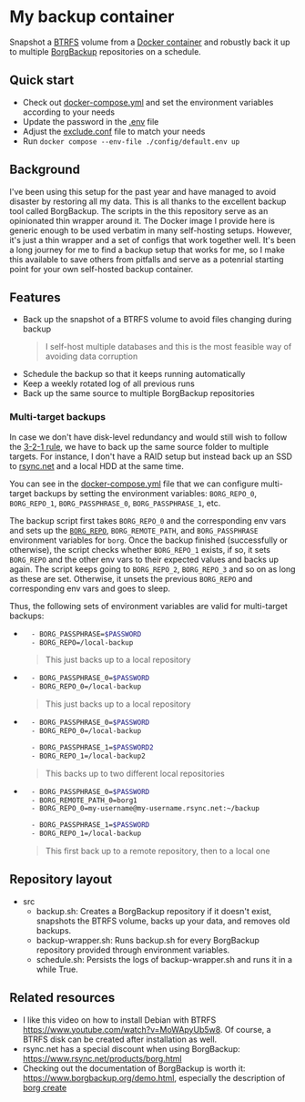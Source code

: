 # My backup container

Snapshot a [BTRFS](https://docs.kernel.org/filesystems/btrfs.html) volume from a [Docker container](https://www.docker.com/) and robustly back it up to multiple [BorgBackup](https://borgbackup.readthedocs.io/en/stable/index.html) repositories on a schedule.

## Quick start

- Check out [docker-compose.yml](docker-compose.yml) and set the environment variables according to your needs
- Update the password in the [.env](config/.env) file
- Adjust the [exclude.conf](conifg/exclude.conf) file to match your needs
- Run `docker compose --env-file ./config/default.env up`

## Background

I've been using this setup for the past year and have managed to avoid disaster by restoring all my data. This is all thanks to the excellent backup tool called BorgBackup. The scripts in the this repository serve as an opinionated thin wrapper around it. The Docker image I provide here is generic enough to be used verbatim in many self-hosting setups. However, it's just a thin wrapper and a set of configs that work together well. It's been a long journey for me to find a backup setup that works for me, so I make this available to save others from pitfalls and serve as a potenrial starting point for your own self-hosted backup container.

## Features

- Back up the snapshot of a BTRFS volume to avoid files changing during backup
  > I self-host multiple databases and this is the most feasible way of avoiding data corruption
- Schedule the backup so that it keeps running automatically
- Keep a weekly rotated log of all previous runs
- Back up the same source to multiple BorgBackup repositories

### Multi-target backups

In case we don't have disk-level redundancy and would still wish to follow the [3-2-1 rule](https://en.wikipedia.org/wiki/Backup), we have to back up the same source folder to multiple targets. For instance, I don't have a RAID setup but instead back up an SSD to [rsync.net](rsync.net) and a local HDD at the same time.

You can see in the [docker-compose.yml](docker-compose.yml) file that we can configure multi-target backups by setting the environment variables: `BORG_REPO_0`, `BORG_REPO_1`, `BORG_PASSPHRASE_0`, `BORG_PASSPHRASE_1`, etc.

The backup script first takes `BORG_REPO_0` and the corresponding env vars and sets up the [`BORG_REPO`](https://borgbackup.readthedocs.io/en/stable/usage/general.html#repository-urls), `BORG_REMOTE_PATH`, and `BORG_PASSPHRASE` environment variables for `borg`. Once the backup finished (successfully or otherwise), the script checks whether `BORG_REPO_1` exists, if so, it sets `BORG_REPO` and the other env vars to their expected values and backs up again. The script keeps going to `BORG_REPO_2`, `BORG_REPO_3` and so on as long as these are set. Otherwise, it unsets the previous `BORG_REPO` and corresponding env vars and goes to sleep.

Thus, the following sets of environment variables are valid for multi-target backups:

- ```sh
    - BORG_PASSPHRASE=$PASSWORD
    - BORG_REPO=/local-backup
  ```

  > This just backs up to a local repository

- ```sh
    - BORG_PASSPHRASE_0=$PASSWORD
    - BORG_REPO_0=/local-backup
  ```

  > This just backs up to a local repository

- ```sh
    - BORG_PASSPHRASE_0=$PASSWORD
    - BORG_REPO_0=/local-backup

    - BORG_PASSPHRASE_1=$PASSWORD2
    - BORG_REPO_1=/local-backup2
  ```

  > This backs up to two different local repositories

- ```sh
    - BORG_PASSPHRASE_0=$PASSWORD
    - BORG_REMOTE_PATH_0=borg1
    - BORG_REPO_0=my-username@my-username.rsync.net:~/backup

    - BORG_PASSPHRASE_1=$PASSWORD
    - BORG_REPO_1=/local-backup
  ```

  > This first back up to a remote repository, then to a local one

## Repository layout

- src
  - backup.sh: Creates a BorgBackup repository if it doesn't exist, snapshots the BTRFS volume, backs up your data, and removes old backups.
  - backup-wrapper.sh: Runs backup.sh for every BorgBackup repository provided through environment variables.
  - schedule.sh: Persists the logs of backup-wrapper.sh and runs it in a while True.

## Related resources

- I like this video on how to install Debian with BTRFS https://www.youtube.com/watch?v=MoWApyUb5w8. Of course, a BTRFS disk can be created after installation as well.
- rsync.net has a special discount when using BorgBackup: https://www.rsync.net/products/borg.html
- Checking out the documentation of BorgBackup is worth it: https://www.borgbackup.org/demo.html, especially the description of [borg create](https://borgbackup.readthedocs.io/en/stable/usage/create.html#description)
